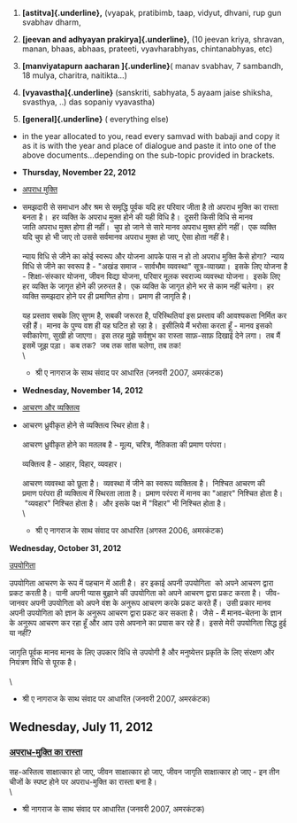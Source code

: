 1.  **[astitva]{.underline},** (vyapak, pratibimb, taap, vidyut, dhvani,
    rup gun svabhav dharm, 

2.  **[jeevan and adhyayan prakirya]{.underline},** (10 jeevan kriya,
    shravan, manan, bhaas, abhaas, prateeti, vyavharabhyas,
    chintanabhyas, etc)

3.  **[manviyatapurn aacharan ]{.underline}**( manav svabhav, 7
    sambandh, 18 mulya, charitra, naitikta\...)

4.  **[vyavastha]{.underline}** (sanskriti, sabhyata, 5 ayaam jaise
    shiksha, svasthya, ..) das sopaniy vyavastha)

5.  **[general]{.underline}** ( everything else)

-   ​in the year allocated to you, read every samvad with babaji and copy
    it as it is with the year and place of dialogue and paste it into
    one of the above documents\...depending on the sub-topic provided in
    brackets. 

-   **Thursday, November 22, 2012**

-   [अपराध
    मुक्ति](http://madhyasth-darshan.blogspot.in/2012/11/blog-post_2501.html)

-   समझदारी से समाधान और श्रम से समृद्धि पूर्वक यदि हर परिवार जीता है तो अपराध
    मुक्ति का रास्ता बनता है।  हर व्यक्ति के अपराध मुक्त होने की यही विधि है।  दूसरी
    किसी विधि से मानव जाति अपराध मुक्त होगा ही नहीं।  चुप हो जाने से सारे मानव
    अपराध मुक्त होंगे नहीं।  एक व्यक्ति यदि चुप हो भी जाए तो उससे सर्वमानव अपराध
    मुक्त हो जाए, ऐसा होता नहीं है। \
    \
    न्याय विधि से जीने का कोई स्वरूप और योजना आपके पास न हो तो अपराध मुक्ति कैसे
    होगा?  न्याय विधि से जीने का स्वरूप है - \"अखंड समाज - सार्वभौम व्यवस्था\"
    सूत्र-व्याख्या।  इसके लिए योजना है - शिक्षा-संस्कार योजना, जीवन विद्या योजना,
    परिवार मूलक स्वराज्य व्यवस्था योजना।  इसके लिए हर व्यक्ति के जागृत होने की ज़रुरत
    है।  एक व्यक्ति के जागृत होने भर से काम नहीं चलेगा।  हर व्यक्ति समझदार होने पर
    ही प्रमाणित होगा।  प्रमाण ही जागृति है। \
    \
    यह प्रस्ताव सबके लिए सुगम है, सबकी जरूरत है, परिस्थितियां इस प्रस्ताव की
    आवश्यकता निर्मित कर रही हैं।  मानव के पुण्य वश ही यह घटित हो रहा है।  इसीलिये
    मैं भरोसा करता हूँ - मानव इसको स्वीकारेगा, सुखी हो जाएगा।  इस तरह मुझे सर्वशुभ
    का रास्ता साफ़-साफ़ दिखाई देने लगा।  तब मैं इसमें जूझ पड़ा।  कब तक?  जब तक सांस
    चलेगा, तब तक! \
    \
    - श्री ए नागराज के साथ संवाद पर आधारित (जनवरी 2007, अमरकंटक)

-   **Wednesday, November 14, 2012**

-   [आचरण और
    व्यक्तित्व](http://madhyasth-darshan.blogspot.in/2012/11/blog-post_8819.html)

-   आचरण ध्रुवीकृत होने से व्यक्तित्व स्थिर होता है। \
    \
    आचरण ध्रुवीकृत होने का मतलब है - मूल्य, चरित्र, नैतिकता की प्रमाण परंपरा।\
    \
    व्यक्तित्व है - आहार, विहार, व्यवहार।\
    \
    आचरण व्यवस्था को छूता है।  व्यवस्था में जीने का स्वरूप व्यक्तित्व है।  निश्चित आचरण
    की प्रमाण परंपरा ही व्यक्तित्व में स्थिरता लाता है।  प्रमाण परंपरा में मानव का
    \"आहार\" निश्चित होता है।  \"व्यवहार\" निश्चित होता है।  और इसके पक्ष में
    \"विहार\" भी निश्चित होता है।\
    \
    - श्री ए नागराज के साथ संवाद पर आधारित (अगस्त 2006, अमरकंटक)

**Wednesday, October 31, 2012**

[उपयोगिता](http://madhyasth-darshan.blogspot.in/2012/10/blog-post_2941.html)

उपयोगिता आचरण के रूप में पहचान में आती है।  हर इकाई अपनी उपयोगिता  को अपने आचरण
द्वारा प्रकट करती है।  पानी अपनी प्यास बुझाने की उपयोगिता को अपने आचरण द्वारा
प्रकट करता है।  जीव-जानवर अपनी उपयोगिता को अपने वंश के अनुरूप आचरण करके प्रकट करते
हैं।  उसी प्रकार मानव अपनी उपयोगिता को ज्ञान के अनुरूप आचरण द्वारा प्रकट कर सकता
है।  जैसे - मैं मानव-चेतना के ज्ञान के अनुरूप आचरण कर रहा हूँ और आप उसे अपनाने का प्रयास
कर रहे हैं।  इससे मेरी उपयोगिता सिद्ध हुई या नहीं? \
\
जागृति पूर्वक मानव मानव के लिए उपकार विधि से उपयोगी है और मनुष्येत्तर प्रकृति के लिए
संरक्षण और नियंत्रण विधि से पूरक है। \
\
\
- श्री ए नागराज के साथ संवाद पर आधारित (जनवरी 2007, अमरकंटक)

## Wednesday, July 11, 2012

### [अपराध-मुक्ति का रास्ता](http://madhyasth-darshan.blogspot.in/2012/07/blog-post_806.html)

सह-अस्तित्व साक्षात्कार हो जाए, जीवन साक्षात्कार हो जाए, जीवन जागृति
साक्षात्कार हो जाए - इन तीन चीजों के स्पष्ट होने पर अपराध-मुक्ति का रास्ता बना
है। \
\
- श्री नागराज के साथ संवाद पर आधारित (जनवरी 2007, अमरकंटक)
